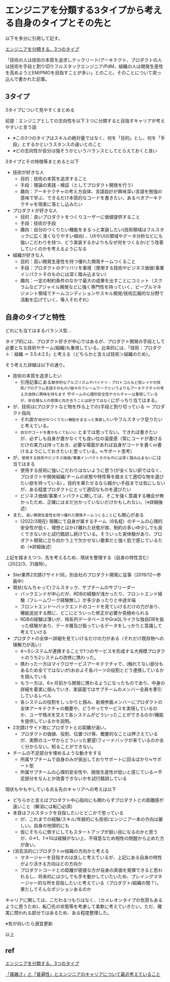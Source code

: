 # エンジニアを分類する3タイプから考える自身のタイプとその先と

以下を多分に引用して記す。

[エンジニアを分類する、3つのタイプ](https://note.com/cwmasaki/n/nb181309fac93)

「技術の人は技術の本質を追求しテックリード/アーキテクト、プロダクトの人は技術を手段と割り切りフルスタックエンジニア/PdM、組織の人は開発生産性を高めようとEM/PMOを目指すことが多い」とのこと。そのことについて突っ込んで書かれた記事。

## 3タイプ

3タイプについて見やすくまとめる

前提：エンジニアとしての志向性を以下３つに分類すると目指すキャリアが考えやすいと言う話

- ※この3つのタイプはスキルの絶対量ではなく、何を「目的」とし、何を「手段」とするかというスタンスの違いとのこと
- ※どの志向性が自分は強そうかというバランスとしてとらえておくと良い

3タイプとその特徴等まとめると以下

- 技術が好きな人
    - 目的：技術の本質を追求すること
    - 手段：理論の実践・検証（としてプロダクト開発を行う）
    - 趣向：アーキテクチャの考え方自体、言語設計が興味深い言語を勉強の意味で学ぶ、できるだけ本質的なコードを書きたい、あるべきアーキテクチャを現実に落とし込みたい
- プロダクトが好きな人
    - 目的：良いプロダクトをつくりユーザーに価値提供すること
    - 手段：技術が手段
    - 趣向：自分のつくりたい機能をまるっと実装したい(技術領域はフルスタックに広く浅くなりやすい傾向)
      、UXやUIの領域やデータ分析などにも強いこだわりを持つ、どう実装するかよりもなぜ何をつくるか/どう改善していくのかを考えるようになる
- 組織が好きな人
    - 目的：高い開発生産性を持つ優れた開発チームつくること
    - 手段：プロダクトのデリバリを重視（使用する技術やビジネス価値/事業インパクトそのものには深く踏み込まない）
    - 趣向：一定の制約条件のなかで最大の成果を出すことにコミット（スクラムなどアジャイル開発などに強く専門性を持っていく、ピープルマネジメント領域でチームコンディションやスキル開発/技術広報的な分野で活動を広げていく、等人それぞれ）

## 自身のタイプと特性

どれにも当てはまるバランス型…

タイプ的には、プロダクト好きが中心ではあるが、プロダクト開発の手段として必要となる技術やチーム(組織)も重視している。比率的には、「技術：プロダクト：組織 ＝ 3.5:4:2.5」と考える（どちらかと言えば技術＞組織のため）。

そう考えた詳細は以下の通り。

- 技術の本質を追求したい
    - 引用記事にある`数学的なアルゴリズムやバイナリ・プロトコルなど低レイヤの技術/プログラム言語そのもの/個々のフレームワークというよりもアーキテクチャの考え方自体に興味を持ちます`
      や`チームの心理的安全性やカルチャーは重視しているが、非合理な人の感情と向き合うことは好きではなく`にがっちり当てはまる。
- が、技術は(プロダクトなど物を作る上での)手段と割り切っている ＝ プロダクト指向
    - それ故か`自分のつくりたい機能をまるっと実装したい`やフルスタック足りたいと考えている。
    - `自分がコードを書かなくてもいい`
      とまでは思ってない。できれば書きたいが、必ずしも自身が書かなくても良い位の温度感（常にコードが書けるだけの実力は持っておき、必要な場面があれば自身がコードを書くor書けるようにしておきたいと思っている。≒サポート思考）
- が、`使用する技術やビジネス価値/事業インパクトそのものには深く踏み込まない`には当てはまる
    - 使用する技術に強いこだわりはないように思う(が全くない訳ではなく、プロダクトや開発組織/チームの状態や特性等を踏まえて適切な物を選びたい欲を持っている)
      。目的を果たせるなら細かい手段までは気にしないが、ある程度プロダクトにとって適切なものを選びたい
    - ビジネス価値/事業インパクトに関しては、そこを強く意識する機会が無かったため、正確にはまだ分かっていないだけかもしれない。（※詳細後述）
- また、`高い開発生産性を持つ優れた開発チームつくること`にも関心がある
    - (2022/3現在)
      現職にて自身が属するチーム（6名程）のチームの心理的安全性が低く、理想とはかけ離れた状態が故、制約の多い中少しでも良くできないかと試行錯誤し続けている。そういった実体験があり、プロダクト開発に立ち向かう上で欠かせない要素だと強く肌で感じているため（※詳細後述）

上記を踏まえつつ、先を考えるため、現状を整理する（自身の特性含む）（2022/3、31歳時）。

- SIer業界2次請けサイドSE。別会社のプロダクト開発に従事（2019/12～参画中）
- 現状(なんちゃって)フルスタック、サブチームのサブリーダー
    - バックエンドが中心だが、RDBの経験が浅かったり、フロントエンド経験（フレームワーク経験無し）が多少あったりと中途半端
    - フロントエンド～バックエンドのコードを見ていけるだけの力があり、機能追加する際に、どこにどういった修正が必要か見極められる
    - RDBの経験は薄いが、時系列データベースやGraQLライクな独自DBを扱った経験があり、データ層及び扱っているデータをしっかりと意識して考えていける
- プロダクトの全体～詳細を見ていけるだけの力がある（それだけ既存物への理解力が高い）
    - 4～5システムが連携することで1つのサービスを形成する大規模プロダクトのうち2システムの改修に携わった。
    - 携わった一方はマイクロサービスアーキテクチャで、(触れてない部分もあるため全てではないが)おおよそ各パーツの役割とどう連携しているかを掴んでいる
    - もう一方は、6ヶ月前から開発に携わるようになったものであり、中身の詳細を着実に掴んでいき、実装面ではサブチームのメンバー全員を牽引しているレベル
    - 各システムの役割をしっかりと掴み、新規参画メンバーにプロダクトの全体アーキテクチャの概要や、どうやってサービスを実現しているのか、ユーザ視点を交えて各システムがどういったことができるのか/機能を提供しているかを説明。
- 2次請けサイド故にプロダクトとの距離が遠い。
    - プロダクトの価値、役割、位置づけ等、概要的なことは押さえているが、実際のユーザからどういった要望/フィードバックが来ているのか全く分からない。知ることができない。
- チームの不足部分を埋めるような動きをする
    - 所属サブチームで自身のみが突出しておりサポートに回るばかり≒サポート型
    - 所属サブチームの心理的安全性や、開発生産性が低いと感じている＝不足部分をなんとか改善できないかを試行錯誤している

現状もやもやしている点＆先のキャリアへの考えは以下

- どちらかと言えばプロダクト中心指向にも関わらずプロダクトとの距離感が遠いこと（解消には転〇必須）
- 本音はフルスタックを目指したいとどこかで思っている
    - が、これまでの経験/スキル/年齢的にも技術/エンジニア一本の方向は厳しい。自身の地頭的にも
    - 仮にそちらに倒すにしてもスタートアップが狙い目になるのかと思うが、0->1、1->10は経験がない上、不得意なため相性の問題から止めた方が良い。
- (消去法的に)プロダクトor組織の方向かと考える
    - マネージャーを目指すのは良しと考えているが、上記にある自身の特性がより活きる方向はどの方向か
    - プロダクトコードとの距離が密接な方が自身の真価を発揮できると思われるし、将来的には少しでも手を動かしていたいため、プレイングマネージャー的な所を目指したいと考えている（プロダクト/組織の間？）。果たしてそんなポジションあるのか

キャリアに関しては、こだわるつもりはなく、（カメレオンタイプの気質もあるように思うため)、転〇先の状態等を考慮して柔軟に考えていきたい。ただ、確実に問われる部分ではあるため、ある程度整理した。

※気が向いたら適宜更新

以上

## ref

[エンジニアを分類する、3つのタイプ](https://note.com/cwmasaki/n/nb181309fac93)

[「複雑さ」と「普遍性」とエンジニアのキャリアについて最近考えていること](https://qiita.com/shinichinomura/items/1538ba714f22d8d66a57)